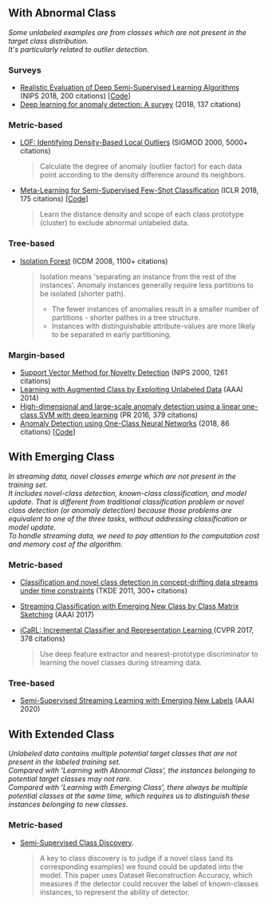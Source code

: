 


## With Abnormal Class
_Some unlabeled examples are from classes which are not present in the target class distribution._  
_It's particularly related to outlier detection._

### Surveys

* [Realistic Evaluation of Deep Semi-Supervised Learning Algorithms](http://papers.nips.cc/paper/7585-realistic-evaluation-of-de) (NIPS 2018, 200 citations) [[Code](https://github.com/brain-research/realistic-ssl-evaluation
)]
* [Deep learning for anomaly detection: A survey](https://arxiv.org/abs/1901.03407) (2018, 137 citations)

### Metric-based 
* [LOF: Identifying Density-Based Local Outliers](https://dl.acm.org/doi/abs/10.1145/342009.335388) (SIGMOD 2000, 5000+ citations)
  >  Calculate the degree of anomaly (outlier factor) for each data point according to the density difference around its neighbors.
  
* [Meta-Learning for Semi-Supervised Few-Shot Classification](https://arxiv.org/abs/1803.00676) (ICLR 2018, 175 citations) [[Code](https://github.com/renmengye/few-shot-ssl-public)]
  > Learn the distance density and scope of each class prototype (cluster) to exclude abnormal unlabeled data.
  

### Tree-based

* [Isolation Forest](https://cs.nju.edu.cn/zhouzh/zhouzh.files/publication/icdm08b.pdf) (ICDM 2008, 1100+ citations)
  > Isolation means 'separating an instance from the rest of the instances'. Anomaly instances generally require less partitions to be isolated (shorter path).  
  > - The fewer instances of anomalies result in a smaller number of partitions - shorter pathes in a tree structure.  
  > - Instances with distinguishable attribute-values are more likely to be separated in early partitioning.  

### Margin-based
* [Support Vector Method for Novelty Detection](http://papers.nips.cc/paper/1723-support-vector-method-for-novelty-detection.pdf) (NIPS 2000, 1261 citations)
* [Learning with Augmented Class by Exploiting Unlabeled Data](https://www.aaai.org/ocs/index.php/AAAI/AAAI14/paper/viewPaper/8388) (AAAI 2014)
* [High-dimensional and large-scale anomaly detection using a linear one-class SVM with deep learning](https://www.sciencedirect.com/science/article/pii/S0031320316300267) (PR 2016, 379 citations)
* [Anomaly Detection using One-Class Neural Networks](https://arxiv.org/abs/1802.06360) (2018, 86 citations) [[Code](https://github.com/raghavchalapathy/oc-nn)]


  
## With Emerging Class 
_In streaming data, novel classes emerge which are not present in the training set._  
_It includes novel-class detection, known-class classification, and model update. That is different from traditional classification problem or novel class detection (or anomaly detection) because those problems are equivalent to one of the three tasks,
without addressing classification or model update._  
_To handle streaming data, we need to pay attention to the computation cost and memory cost of the algorithm._

### Metric-based

* [Classification and novel class detection in concept-drifting data streams under time constraints](https://ieeexplore.ieee.org/abstract/document/5453372/) (TKDE 2011, 300+ citations)

* [Streaming Classification with Emerging New Class by Class Matrix Sketching](https://www.aaai.org/ocs/index.php/AAAI/AAAI17/paper/view/14514/14419) (AAAI 2017)


* [iCaRL: Incremental Classifier and Representation Learning ](http://openaccess.thecvf.com/content_cvpr_2017/html/Rebuffi_iCaRL_Incremental_Classifier_CVPR_2017_paper.html) (CVPR 2017, 378 citations)  
  >  Use deep feature extractor and nearest-prototype discriminator to learning the novel classes during streaming data.

### Tree-based

* [Semi-Supervised Streaming Learning with Emerging New Labels](https://www.aaai.org/Papers/AAAI/2020GB/AAAI-ZhuY.4960.pdf) (AAAI 2020)

## With Extended Class
_Unlabeled data contains multiple potential target classes that are not present in the labeled training set._  
_Compared with 'Learning with Abnormal Class', the instances belonging to potential target classes may not rare._  
_Compared with 'Learning with Emerging Class', there always be multiple potential classes at the same time, which requires us to distinguish these instances belonging to new classes._

### Metric-based
* [Semi-Supervised Class Discovery](https://arxiv.org/abs/2002.03480).
  > A key to class discovery is to judge if a novel class (and its corresponding examples) we found could be updated into the model. This paper uses Dataset Reconstruction Accuracy, which measures if the detector could recover the label of known-classes instances, to represent the ability of detector.
